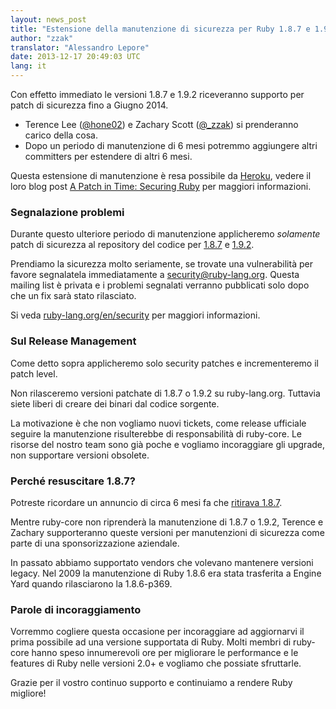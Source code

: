 ```yaml
---
layout: news_post
title: "Estensione della manutenzione di sicurezza per Ruby 1.8.7 e 1.9.2"
author: "zzak"
translator: "Alessandro Lepore"
date: 2013-12-17 20:49:03 UTC
lang: it
---
```


Con effetto immediato le versioni 1.8.7 e 1.9.2 riceveranno supporto per patch
di sicurezza fino a Giugno 2014.

* Terence Lee ([@hone02](https://twitter.com/hone02))
  e Zachary Scott ([@_zzak](https://twitter.com/_zzak))
  si prenderanno carico della cosa.
* Dopo un periodo di manutenzione di 6 mesi potremmo aggiungere
  altri committers per estendere di altri 6 mesi.

Questa estensione di manutenzione è resa possibile da [Heroku][heroku],
vedere il loro blog post [A Patch in Time: Securing Ruby][securing-ruby]
per maggiori informazioni.

### Segnalazione problemi

Durante questo ulteriore periodo di manutenzione applicheremo _solamente_
patch di sicurezza al repository del codice per [1.8.7][source-187]
e [1.9.2][source-192].

Prendiamo la sicurezza molto seriamente, se trovate una vulnerabilità per favore
segnalatela immediatamente a security@ruby-lang.org. Questa mailing list è
privata e i problemi segnalati verranno pubblicati solo dopo che un fix sarà
stato rilasciato.

Si veda [ruby-lang.org/en/security][security] per maggiori informazioni.

### Sul Release Management

Come detto sopra applicheremo solo security patches e incrementeremo
il patch level.

Non rilasceremo versioni patchate di 1.8.7 o 1.9.2 su ruby-lang.org.
Tuttavia siete liberi di creare dei binari dal codice sorgente.

La motivazione è che non vogliamo nuovi tickets, come release ufficiale seguire
la manutenzione risulterebbe di responsabilità di ruby-core. Le risorse del
nostro team sono già poche e vogliamo incoraggiare gli upgrade, non supportare
versioni obsolete.

### Perché resuscitare 1.8.7?

Potreste ricordare un annuncio di circa 6 mesi fa che
[ritirava 1.8.7][sunset-187].

Mentre ruby-core non riprenderà la manutenzione di 1.8.7 o 1.9.2, Terence e
Zachary supporteranno queste versioni per manutenzioni di sicurezza come parte
di una sponsorizzazione aziendale.

In passato abbiamo supportato vendors che volevano mantenere versioni legacy.
Nel 2009 la manutenzione di Ruby 1.8.6 era stata trasferita a Engine Yard
quando rilasciarono la 1.8.6-p369.

### Parole di incoraggiamento

Vorremmo cogliere questa occasione per incoraggiare ad aggiornarvi il prima
possibile ad una versione supportata di Ruby. Molti membri di ruby-core hanno
speso innumerevoli ore per migliorare le performance e le features di Ruby
nelle versioni 2.0+ e vogliamo che possiate sfruttarle.

Grazie per il vostro continuo supporto e continuiamo a rendere Ruby migliore!


[heroku]:        http://heroku.com/
[securing-ruby]: https://blog.heroku.com/archives/2013/12/5/a_patch_in_time_securing_ruby/
[source-187]:    http://bugs.ruby-lang.org/projects/ruby-187/repository
[source-192]:    http://bugs.ruby-lang.org/projects/ruby-192/repository
[security]:      https://www.ruby-lang.org/en/security/
[sunset-187]:    https://www.ruby-lang.org/en/news/2013/06/30/we-retire-1-8-7/
